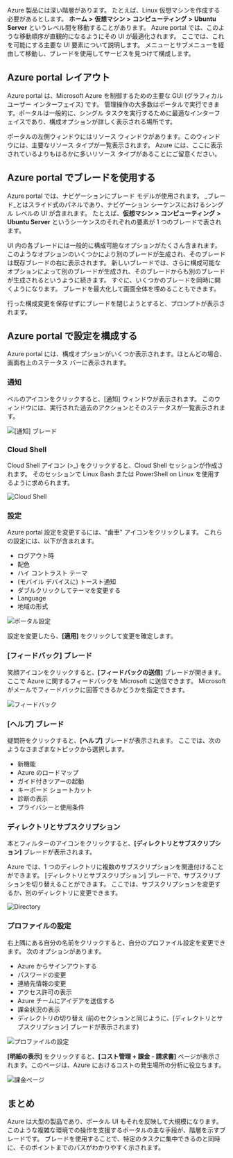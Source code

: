 Azure 製品には深い階層があります。 たとえば、Linux 仮想マシンを作成する必要があるとします。 **ホーム** **>** **仮想マシン** **>** **コンピューティング** **>** **Ubuntu Server** というレベル間を移動することがあります。 Azure portal では、このような移動順序が直観的になるようにその UI が最適化されます。 ここでは、これを可能にする主要な UI 要素について説明します。 メニューとサブメニューを経由して移動し、ブレードを使用してサービスを見つけて構成します。

## <a name="azure-portal-layout"></a>Azure portal レイアウト

Azure portal は、Microsoft Azure を制御するための主要な GUI (グラフィカル ユーザー インターフェイス) です。 管理操作の大多数はポータルで実行できます。ポータルは一般的に、シングル タスクを実行するために最適なインターフェイスであり、構成オプションが詳しく表示される場所です。

ポータルの左側ウィンドウにはリソース ウィンドウがあります。このウィンドウには、主要なリソース タイプが一覧表示されます。 Azure には、ここに表示されているよりもはるかに多いリソース タイプがあることにご留意ください。

## <a name="using-blades-in-azure-portal"></a>Azure portal でブレードを使用する

Azure portal では、ナビゲーションにブレード モデルが使用されます。 _ブレード_とはスライド式のパネルであり、ナビゲーション シーケンスにおけるシングル レベルの UI が含まれます。 たとえば、**仮想マシン** **>** **コンピューティング** **>** **Ubuntu Server** というシーケンスのそれぞれの要素が 1 つのブレードで表されます。

UI 内の各ブレードには一般的に構成可能なオプションがたくさん含まれます。 このようなオプションのいくつかにより別のブレードが生成され、そのブレードは既存ブレードの右に表示されます。 新しいブレードでは、さらに構成可能なオプションによって別のブレードが生成され、そのブレードからも別のブレードが生成されるというように続きます。 すぐに、いくつかのブレードを同時に開くようになります。 ブレードを最大化して画面全体を埋めることもできます。

行った構成変更を保存せずにブレードを閉じようとすると、プロンプトが表示されます。

## <a name="configuring-settings-in-azure-portal"></a>Azure portal で設定を構成する

Azure portal には、構成オプションがいくつか表示されます。ほとんどの場合、画面右上のステータス バーに表示されます。

### <a name="notifications"></a>通知

ベルのアイコンをクリックすると、[通知] ウィンドウが表示されます。 このウィンドウには、実行された過去のアクションとそのステータスが一覧表示されます。

![[通知] ブレード](../images/2-notifications-blade.PNG)

### <a name="cloud-shell"></a>Cloud Shell

Cloud Shell アイコン (>_) をクリックすると、Cloud Shell セッションが作成されます。 そのセッションで Linux Bash または PowerShell on Linux を使用するように求められます。

![Cloud Shell](../images/2-choose-shell.PNG)

### <a name="settings"></a>設定

Azure portal 設定を変更するには、"歯車" アイコンをクリックします。 これらの設定には、以下が含まれます。

* ログアウト時
* 配色
* ハイ コントラスト テーマ
* (モバイル デバイスに) トースト通知
* ダブルクリックしてテーマを変更する
* Language
* 地域の形式

![ポータル設定](../images/2-settings-blade.PNG)

設定を変更したら、**[適用]** をクリックして変更を確定します。

### <a name="feedback-blade"></a>[フィードバック] ブレード

笑顔アイコンをクリックすると、**[フィードバックの送信]** ブレードが開きます。 ここで Azure に関するフィードバックを Microsoft に送信できます。 Microsoft がメールでフィードバックに回答できるかどうかを指定できます。

![フィードバック](../images/2-feedback-blade.PNG)

### <a name="help-blade"></a>[ヘルプ] ブレード

疑問符をクリックすると、**[ヘルプ]** ブレードが表示されます。 ここでは、次のようなさまざまなトピックから選択します。

* 新機能
* Azure のロードマップ
* ガイド付きツアーの起動
* キーボード ショートカット
* 診断の表示
* プライバシーと使用条件

### <a name="directory-and-subscription"></a>ディレクトリとサブスクリプション

本とフィルターのアイコンをクリックすると、**[ディレクトリとサブスクリプション]** ブレードが表示されます。

Azure では、1 つのディレクトリに複数のサブスクリプションを関連付けることができます。 [ディレクトリとサブスクリプション] ブレードで、サブスクリプションを切り替えることができます。 ここでは、サブスクリプションを変更するか、別のディレクトリに変更できます。

![Directory](../images/2-directory-blade-1.PNG)

### <a name="profile-settings"></a>プロファイルの設定

右上隅にある自分の名前をクリックすると、自分のプロファイル設定を変更できます。
次のオプションがあります。

* Azure からサインアウトする
* パスワードの変更
* 連絡先情報の変更
* アクセス許可の表示
* Azure チームにアイデアを送信する
* 課金状況の表示
* ディレクトリの切り替え (前のセクションと同じように、[ディレクトリとサブスクリプション] ブレードが表示されます)

![プロファイルの設定](../images/2-portal-menu.png)

**[明細の表示]** をクリックすると、**[コスト管理 + 課金 - 請求書]** ページが表示されます。このページは、Azure におけるコストの発生場所の分析に役立ちます。

![課金ページ](../images/2-portal-billing.PNG)

## <a name="summary"></a>まとめ

Azure は大型の製品であり、ポータル UI もそれを反映して大規模になります。 このような複雑な環境での操作を支援するポータルの主な手段が、階層を示すブレードです。 ブレードを使用することで、特定のタスクに集中できるのと同時に、そのポイントまでのパスがわかりやすく示されます。